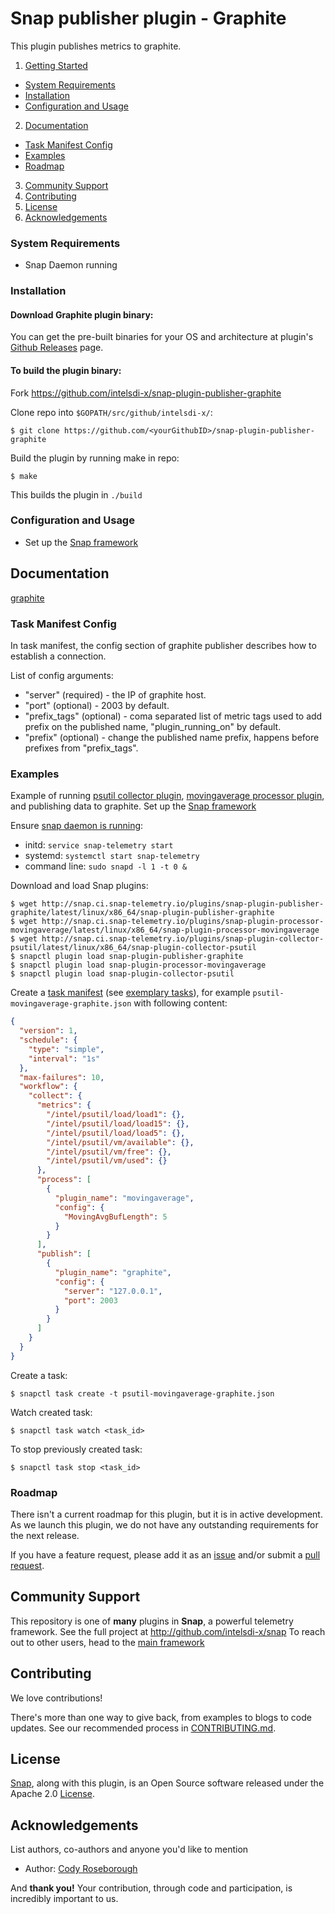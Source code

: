 # Snap publisher plugin - Graphite

This plugin publishes metrics to graphite.

1. [Getting Started](#getting-started)
  * [System Requirements](#system-requirements)
  * [Installation](#installation)
  * [Configuration and Usage](#configuration-and-usage)
2. [Documentation](#documentation)
  * [Task Manifest Config](#task-manifest-config)
  * [Examples](#examples)
  * [Roadmap](#roadmap)
3. [Community Support](#community-support)
4. [Contributing](#contributing)
5. [License](#license)
6. [Acknowledgements](#acknowledgements)

### System Requirements
* Snap Daemon running

### Installation
#### Download Graphite plugin binary:
You can get the pre-built binaries for your OS and architecture at plugin's [Github Releases](https://github.com/intelsdi-x/snap-plugin-publisher-graphite/releases) page.

#### To build the plugin binary:
Fork https://github.com/intelsdi-x/snap-plugin-publisher-graphite

Clone repo into `$GOPATH/src/github/intelsdi-x/`:  
```
$ git clone https://github.com/<yourGithubID>/snap-plugin-publisher-graphite
```
Build the plugin by running make in repo:
```
$ make
```
This builds the plugin in `./build`

### Configuration and Usage
* Set up the [Snap framework](https://github.com/intelsdi-x/snap/blob/master/README.md#getting-started)

## Documentation
[graphite](https://graphite.readthedocs.org/en/latest/)

### Task Manifest Config
In task manifest, the config section of graphite publisher describes how to establish a connection.

List of config arguments:
* "server" (required) - the IP of graphite host.
* "port" (optional) - 2003 by default.
* "prefix_tags" (optional) - coma separated list of metric tags used to add prefix on the published name, "plugin_running_on" by default.
* "prefix" (optional) - change the published name prefix, happens before prefixes from "prefix_tags".

### Examples

Example of running [psutil collector plugin](https://github.com/intelsdi-x/snap-plugin-collector-psutil), [movingaverage processor plugin](https://github.com/intelsdi-x/snap-plugin-processor-movingaverage),  and publishing data to graphite.
Set up the [Snap framework](https://github.com/intelsdi-x/snap/blob/master/README.md#getting-started)

Ensure [snap daemon is running](https://github.com/intelsdi-x/snap#running-snap):
* initd: `service snap-telemetry start`
* systemd: `systemctl start snap-telemetry`
* command line: `sudo snapd -l 1 -t 0 &`


Download and load Snap plugins:
```
$ wget http://snap.ci.snap-telemetry.io/plugins/snap-plugin-publisher-graphite/latest/linux/x86_64/snap-plugin-publisher-graphite
$ wget http://snap.ci.snap-telemetry.io/plugins/snap-plugin-processor-movingaverage/latest/linux/x86_64/snap-plugin-processor-movingaverage
$ wget http://snap.ci.snap-telemetry.io/plugins/snap-plugin-collector-psutil/latest/linux/x86_64/snap-plugin-collector-psutil
$ snapctl plugin load snap-plugin-publisher-graphite
$ snapctl plugin load snap-plugin-processor-movingaverage
$ snapctl plugin load snap-plugin-collector-psutil
```

Create a [task manifest](https://github.com/intelsdi-x/snap/blob/master/docs/TASKS.md) (see [exemplary tasks](examples/tasks/)),
for example `psutil-movingaverage-graphite.json` with following content:
```json
{
  "version": 1,
  "schedule": {
    "type": "simple",
    "interval": "1s"
  },
  "max-failures": 10,
  "workflow": {
    "collect": {
      "metrics": {
        "/intel/psutil/load/load1": {},
        "/intel/psutil/load/load15": {},
        "/intel/psutil/load/load5": {},
        "/intel/psutil/vm/available": {},
        "/intel/psutil/vm/free": {},
        "/intel/psutil/vm/used": {}
      },
      "process": [
        {
          "plugin_name": "movingaverage",
          "config": {
            "MovingAvgBufLength": 5
          }
        }
      ],
      "publish": [
        {
          "plugin_name": "graphite",
          "config": {
            "server": "127.0.0.1",
            "port": 2003
          }
        }
      ]
    }
  }
}
```

Create a task:
```
$ snapctl task create -t psutil-movingaverage-graphite.json
```

Watch created task:
```
$ snapctl task watch <task_id>
```

To stop previously created task:
```
$ snapctl task stop <task_id>
```

### Roadmap
There isn't a current roadmap for this plugin, but it is in active development. As we launch this plugin, we do not have any outstanding requirements for the next release.

If you have a feature request, please add it as an [issue](https://github.com/intelsdi-x/snap-plugin-publisher-graphite/issues/new) and/or submit a [pull request](https://github.com/intelsdi-x/snap-plugin-publisher-graphite/pulls).

## Community Support
This repository is one of **many** plugins in **Snap**, a powerful telemetry framework. See the full project at http://github.com/intelsdi-x/snap To reach out to other users, head to the [main framework](https://github.com/intelsdi-x/snap#community-support)

## Contributing
We love contributions!

There's more than one way to give back, from examples to blogs to code updates. See our recommended process in [CONTRIBUTING.md](CONTRIBUTING.md).

## License
[Snap](http://github.com:intelsdi-x/snap), along with this plugin, is an Open Source software released under the Apache 2.0 [License](LICENSE).

## Acknowledgements
List authors, co-authors and anyone you'd like to mention

* Author: [Cody Roseborough](https://github.com/ircody)

And **thank you!** Your contribution, through code and participation, is incredibly important to us.
